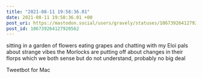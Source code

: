 ```yaml
---
title: "2021-08-11 19:58:36.01"
date: 2021-08-11 19:58:36.01 +00
post_uri: https://mastodon.social/users/gravely/statuses/106739264127920562
post_id: 106739264127920562
---
```

sitting in a garden of flowers eating grapes and chatting with my Eloi pals about strange vibes the Morlocks are putting off about changes in their florps which we both sense but do not understand, probably no big deal

Tweetbot for Mac


